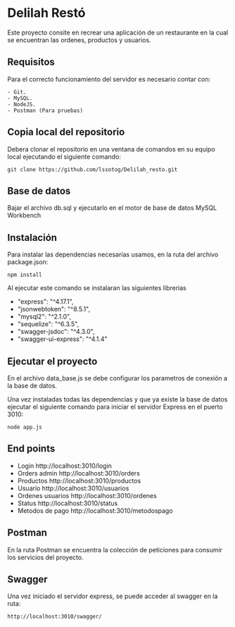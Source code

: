 # Delilah Restó 

Este proyecto  consite en recrear una aplicación de un restaurante en la cual se encuentran las ordenes, productos y usuarios.

## Requisitos

Para el correcto funcionamiento del servidor es necesario contar con:

    - Git.
    - MySQL.
    - NodeJS.    
    - Postman (Para pruebas)

## Copia local del repositorio

Debera clonar el repositorio en una ventana de comandos en su equipo local ejecutando el siguiente comando:

```
git clone https://github.com/lssotog/Delilah_resto.git
```

## Base de datos 

Bajar el archivo db.sql y ejecutarlo en el motor de base de datos MySQL Workbench        

## Instalación

Para instalar las dependencias necesarias usamos, en la ruta del archivo package.json:

```
npm install
```
Al ejecutar este comando se instalaran las siguientes librerias

- "express": "^4.17.1",
- "jsonwebtoken": "^8.5.1",
- "mysql2": "^2.1.0",
- "sequelize": "^6.3.5",
- "swagger-jsdoc": "^4.3.0",
- "swagger-ui-express": "^4.1.4"

## Ejecutar el proyecto

En el archivo data_base.js se debe configurar los parametros de conexión a la base de datos.

Una vez instaladas todas las dependencias y que ya existe la base de datos ejecutar el siguiente comando para iniciar el servidor Express en el puerto 3010:

```
node app.js
```
       
## End points

- Login http://localhost:3010/login
- Orders admin http://localhost:3010/orders
- Productos http://localhost:3010/productos
- Usuario http://localhost:3010/usuarios
- Ordenes usuarios http://localhost:3010/ordenes 
- Status http://localhost:3010/status
- Metodos de pago http://localhost:3010/metodospago

## Postman

En la ruta Postman se encuentra la colección de peticiones para consumir los servicios del proyecto.

## Swagger

Una vez iniciado el servidor express, se puede acceder al swagger en la ruta:

```
http://localhost:3010/swagger/
```